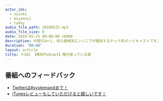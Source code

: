 ```yaml
---
actor_ids:
  - suzuki
  - miyanoji
  - takky
audio_file_path: 20190525.mp3
audio_file_size: 0
date: 2019-05-25 00:00:00 +0900
description: 中堅SIerと、初心者WEBエンジニアが雑談するテック系ポッドキャストです。
duration: "00:00"
layout: article
title: ＃102 【無料Podcast】俺が座っている家
---
```

## 番組へのフィードバック
* [Twitterは#systemandまで！](https://twitter.com/search?q=%23systemand)
* [iTunesレビューもしていただけると嬉しいです！](https://itunes.apple.com/jp/podcast/systemand-online/id1205168408?mt=2)

